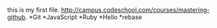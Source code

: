 this is my first file.
http://campus.codeschool.com/courses/mastering-github.
*Git
*JavaScript
*Ruby
*Hello
*rebase
